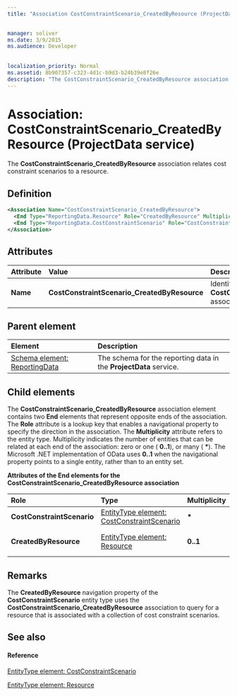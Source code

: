 ```yaml
---
title: "Association CostConstraintScenario_CreatedByResource (ProjectData service)"

 
manager: soliver
ms.date: 3/9/2015
ms.audience: Developer
 
 
localization_priority: Normal
ms.assetid: 8b907357-c323-4d1c-b9d3-b24b39e8f26e
description: "The CostConstraintScenario_CreatedByResource association relates cost constraint scenarios to a resource."
---
```


# Association: CostConstraintScenario_CreatedByResource (ProjectData service)

The **CostConstraintScenario_CreatedByResource** association relates cost constraint scenarios to a resource. 
  
## Definition

```XML
<Association Name="CostConstraintScenario_CreatedByResource">
  <End Type="ReportingData.Resource" Role="CreatedByResource" Multiplicity="0..1" />
  <End Type="ReportingData.CostConstraintScenario" Role="CostConstraintScenario" Multiplicity="*" />
</Association>
```

## Attributes

|**Attribute**|**Value**|**Description**|
|:-----|:-----|:-----|
|**Name** <br/> |**CostConstraintScenario_CreatedByResource** <br/> |Identifies the two entity types that form the **CostConstraintScenario_CreatedByResource** association.  <br/> |
   
## Parent element

|**Element**|**Description**|
|:-----|:-----|
|[Schema element: ReportingData](schema-reportingdata-projectdata-service.md) <br/> |The schema for the reporting data in the **ProjectData** service.  <br/> |
   
## Child elements

The **CostConstraintScenario_CreatedByResource** association element contains two **End** elements that represent opposite ends of the association. The **Role** attribute is a lookup key that enables a navigational property to specify the direction in the association. The **Multiplicity** attribute refers to the entity type. Multiplicity indicates the number of entities that can be related at each end of the association: zero or one ( **0..1**), or many ( **\***). The Microsoft .NET implementation of OData uses **0..1** when the navigational property points to a single entity, rather than to an entity set. 
  
**Attributes of the End elements for the CostConstraintScenario_CreatedByResource association**

|**Role**|**Type**|**Multiplicity**|**Description**|
|:-----|:-----|:-----|:-----|
|**CostConstraintScenario** <br/> |[EntityType element: CostConstraintScenario](entitytype-costconstraintscenario-projectdata-service.md) <br/> |**\*** <br/> |The collection of cost constraint scenarios in the reporting tables.  <br/> |
|**CreatedByResource** <br/> |[EntityType element: Resource](entitytype-resource-projectdata-service.md) <br/> |**0..1** <br/> |The resource object that is referenced in the **CostConstraintScenario_CreatedByResource** association.  <br/> |
   
## Remarks

The **CreatedByResource** navigation property of the **CostConstraintScenario** entity type uses the **CostConstraintScenario_CreatedByResource** association to query for a resource that is associated with a collection of cost constraint scenarios. 
  
## See also

#### Reference

[EntityType element: CostConstraintScenario](entitytype-costconstraintscenario-projectdata-service.md)
  
[EntityType element: Resource](entitytype-resource-projectdata-service.md)

